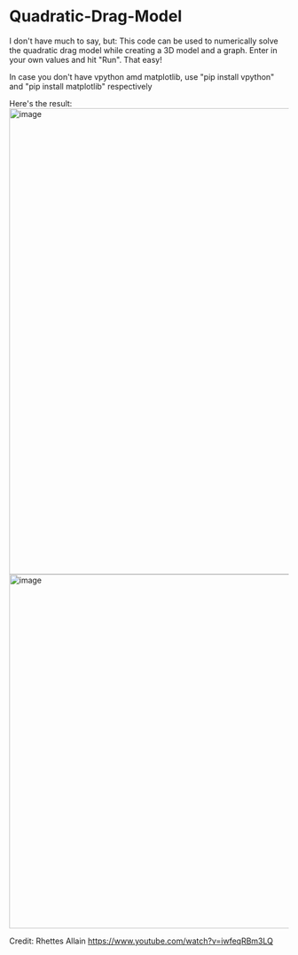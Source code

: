 # Quadratic-Drag-Model
I don't have much to say, but:
This code can be used to numerically solve the quadratic drag model while creating a 3D model and a graph. Enter in your own values and hit "Run". That easy! 

In case you don't have vpython amd matplotlib, use "pip install vpython" and "pip install matplotlib" respectively 

Here's the result: 
<img width="841" alt="image" src="https://user-images.githubusercontent.com/86515310/229353310-94697a3d-5066-478a-8d3d-14225b3333e2.png">
<img width="639" alt="image" src="https://user-images.githubusercontent.com/86515310/229353316-078d3530-854f-44a7-af3a-17ce953c24ca.png">


Credit: Rhettes Allain https://www.youtube.com/watch?v=iwfeqRBm3LQ
